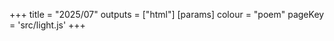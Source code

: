 +++
title = "2025/07"
outputs = ["html"]
[params]
    colour = "poem"
    pageKey = 'src/light.js'
+++

